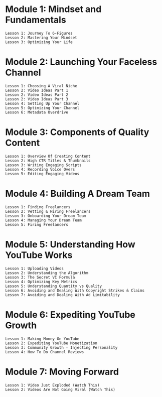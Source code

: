 # Module 1: Mindset and Fundamentals
    Lesson 1: Journey To 6-Figures 
    Lesson 2: Mastering Your Mindset 
    Lesson 3: Optimizing Your Life 
# Module 2: Launching Your Faceless Channel
    Lesson 1: Choosing A Viral Niche 
    Lesson 2: Video Ideas Part 1 
    Lesson 2: Video Ideas Part 2
    Lesson 2: Video Ideas Part 3
    Lesson 4: Setting Up Your Channel
    Lesson 5: Optimizing Your Channel 
    Lesson 6: Metadata Overdrive 
# Module 3: Components of Quality Content
    Lesson 1: Overview Of Creating Content 
    Lesson 2: High CTR Titles & Thumbnails 
    Lesson 3: Writing Engaging Scripts 
    Lesson 4: Recording Voice Overs
    Lesson 5: Editing Engaging Videos 
# Module 4: Building A Dream Team
    Lesson 1: Finding Freelancers 
    Lesson 2: Vetting & Hiring Freelancers 
    Lesson 3: Onboarding Your Dream Team 
    Lesson 4: Managing Your Dream Team 
    Lesson 5: Firing Freelancers 
# Module 5: Understanding How YouTube Works
    Lesson 1: Uploading Videos 
    Lesson 2: Understanding the Algorithm
    Lesson 3: The Secret VC Formula
    Lesson 4: Optimizing Key Metrics
    Lesson 5: Understanding Quantity vs Quality
    Lesson 6: Avoiding and Dealing With Copyright Strikes & Claims
    Lesson 7: Avoiding and Dealing With Ad Limitability
# Module 6: Expediting YouTube Growth
    Lesson 1: Making Money On YouTube
    Lesson 2: Expediting YouTube Monetization
    Lesson 3: Community Growth - Injecting Personality
    Lesson 4: How To Do Channel Reviews
# Module 7: Moving Forward
    Lesson 1: Video Just Exploded (Watch This) 
    Lesson 2: Videos Are Not Going Viral (Watch This)











